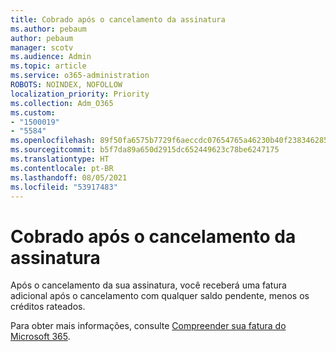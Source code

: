 ```yaml
---
title: Cobrado após o cancelamento da assinatura
ms.author: pebaum
author: pebaum
manager: scotv
ms.audience: Admin
ms.topic: article
ms.service: o365-administration
ROBOTS: NOINDEX, NOFOLLOW
localization_priority: Priority
ms.collection: Adm_O365
ms.custom:
- "1500019"
- "5584"
ms.openlocfilehash: 89f50fa6575b7729f6aeccdc07654765a46230b40f238346285acfa9431138e0
ms.sourcegitcommit: b5f7da89a650d2915dc652449623c78be6247175
ms.translationtype: HT
ms.contentlocale: pt-BR
ms.lasthandoff: 08/05/2021
ms.locfileid: "53917483"
---
```

# <a name="billed-after-canceling-subscription"></a>Cobrado após o cancelamento da assinatura

Após o cancelamento da sua assinatura, você receberá uma fatura adicional após o cancelamento com qualquer saldo pendente, menos os créditos rateados.

Para obter mais informações, consulte [Compreender sua fatura do Microsoft 365](https://docs.microsoft.com/microsoft-365/commerce/billing-and-payments/understand-your-invoice2).
